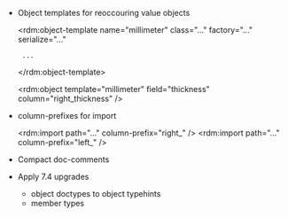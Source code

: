  - Object templates for reoccouring value objects

    <rdm:object-template
        name="millimeter"
        class="..."
        factory="..."
        serialize="..."
    >
        ...
    </rdm:object-template>

    <rdm:object template="millimeter" field="thickness" column="right_thickness" />

 - column-prefixes for import

    <rdm:import path="..." column-prefix="right_" />
    <rdm:import path="..." column-prefix="left_" />

 - Compact doc-comments
 - Apply 7.4 upgrades
    - object doctypes to object typehints
    - member types

